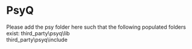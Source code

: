 # PsyQ
Please add the psy folder here such that the following populated folders exist:
third_party\psyq\lib  
third_party\psyq\include  

